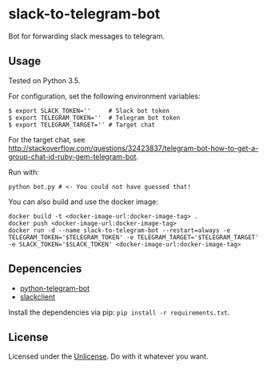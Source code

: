 # slack-to-telegram-bot
Bot for forwarding slack messages to telegram.

## Usage
Tested on Python 3.5.

For configuration, set the following environment variables:
```
$ export SLACK_TOKEN=''     # Slack bot token
$ export TELEGRAM_TOKEN=''  # Telegram bot token
$ export TELEGRAM_TARGET='' # Target chat
```
For the target chat, see http://stackoverflow.com/questions/32423837/telegram-bot-how-to-get-a-group-chat-id-ruby-gem-telegram-bot.

Run with:
```
python bot.py # <- You could not have guessed that!
```
You can also build and use the docker image:
```
docker build -t <docker-image-url:docker-image-tag> .
docker push <docker-image-url:docker-image-tag>
docker run -d --name slack-to-telegram-bot --restart=always -e TELEGRAM_TOKEN='$TELEGRAM_TOKEN' -e TELEGRAM_TARGET='$TELEGRAM_TARGET' -e SLACK_TOKEN='$SLACK_TOKEN' <docker-image-url:docker-image-tag>
```

## Depencencies
- [python-telegram-bot](https://github.com/python-telegram-bot/python-telegram-bot)
- [slackclient](https://github.com/slackapi/python-slackclient)

Install the dependencies via pip: `pip install -r requirements.txt`.

## License
Licensed under the [Unlicense](http://unlicense.org/).
Do with it whatever you want.
